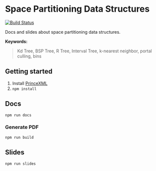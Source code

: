 # Space Partitioning Data Structures
[![Build Status](https://travis-ci.org/sebastianhaeni/space-partitioning.svg?branch=master)](https://travis-ci.org/sebastianhaeni/space-partitioning)

Docs and slides about space partitioning data structures.

<b>Keywords:</b> 
> Kd Tree, BSP Tree, R Tree, Interval Tree, k-nearest neighbor, portal culling, bins

## Getting started

1. Install [PrinceXML](https://www.princexml.com/)
2. `npm install`

## Docs

`npm run docs`

### Generate PDF

`npm run build`

## Slides

`npm run slides`
